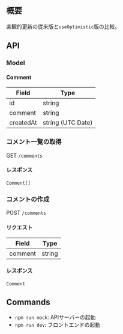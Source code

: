## 概要

楽観的更新の従来版と`useOptimistic`版の比較。

## API

### Model

#### Comment

| Field     | Type              |
| --------- | ----------------- |
| id        | string            |
| comment   | string            |
| createdAt | string (UTC Date) |

### コメント一覧の取得

GET `/comments`

#### レスポンス

```
Comment[]
```

### コメントの作成

POST `/comments`

#### リクエスト

| Field   | Type   |
| ------- | ------ |
| comment | string |

#### レスポンス

```
Comment
```

## Commands

- `npm run mock`: APIサーバーの起動
- `npm run dev`: フロントエンドの起動
